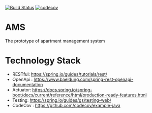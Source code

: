 [![Build Status](https://travis-ci.org/worasit/ams-server.svg?branch=master)](https://travis-ci.org/worasit/ams-server) [![codecov](https://codecov.io/gh/worasit/ams-server/branch/master/graph/badge.svg)](https://codecov.io/gh/worasit/ams-server)
# AMS
The prototype of apartment management system

# Technology Stack
- RESTful: https://spring.io/guides/tutorials/rest/
- OpenApi : https://www.baeldung.com/spring-rest-openapi-documentation
- Actuator: https://docs.spring.io/spring-boot/docs/current/reference/html/production-ready-features.html
- Testing: https://spring.io/guides/gs/testing-web/
- CodeCov : https://github.com/codecov/example-java